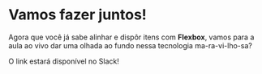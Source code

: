 # Vamos fazer juntos!

Agora que você já sabe alinhar e dispôr itens com **Flexbox**, vamos para a aula ao vivo dar uma olhada ao fundo nessa tecnologia ma-ra-vi-lho-sa?

O link estará disponível no Slack!
